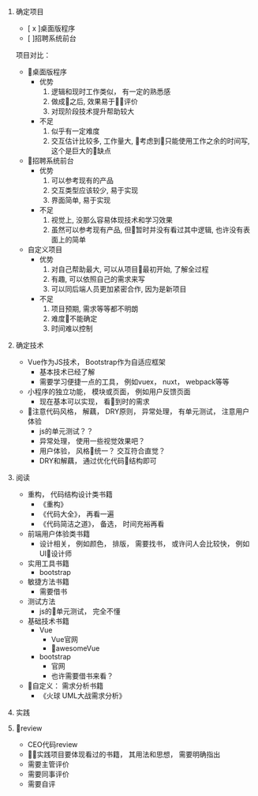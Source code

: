 1. 确定项目
    - [ x ]桌面版程序
    - [ ]招聘系统前台

    项目对比：
    - 桌面版程序
        - 优势
            1. 逻辑和现时工作类似， 有一定的熟悉感
            2. 做成之后, 效果易于评价
            3. 对现阶段技术提升帮助较大
        - 不足
            1. 似乎有一定难度
            2. 交互估计比较多, 工作量大, 考虑到只能使用工作之余的时间写, 这个是巨大的缺点
    - 招聘系统前台
        - 优势
            1. 可以参考现有的产品
            2. 交互类型应该较少, 易于实现
            3. 界面简单, 易于实现
        - 不足
            1. 视觉上, 没那么容易体现技术和学习效果
            2. 虽然可以参考现有产品, 但暂时并没有看过其中逻辑, 也许没有表面上的简单
    - 自定义项目
        - 优势
            1. 对自己帮助最大, 可以从项目最初开始, 了解全过程
            2. 有趣, 可以依照自己的需求来写
            3. 可以同后端人员更加紧密合作, 因为是新项目
        - 不足
            1. 项目预期, 需求等等都不明朗
            1. 难度不能确定
            2. 时间难以控制
3. 确定技术
    - Vue作为JS技术， Bootstrap作为自适应框架
        - 基本技术已经了解
        - 需要学习便捷一点的工具， 例如vuex， nuxt， webpack等等
    - 小程序的独立功能， 模块或页面， 例如用户反馈页面
        - 现在基本可以实现， 看到时的需求
    - 注意代码风格， 解藕， DRY原则， 异常处理， 有单元测试， 注意用户体验
        - js的单元测试？？
        - 异常处理， 使用一些视觉效果吧？
        - 用户体验， 风格统一？ 交互符合直觉？
        - DRY和解藕， 通过优化代码结构即可
2. 阅读
    - 重构， 代码结构设计类书籍
        - 《重构》
        - 《代码大全》， 再看一遍
        - 《代码简洁之道》， 备选， 时间充裕再看
    - 前端用户体验类书籍
        - 设计相关， 例如颜色， 排版， 需要找书， 或许问人会比较快， 例如UI设计师
    - 实用工具书籍
        - bootstrap
    - 敏捷方法书籍
        - 需要借书
    - 测试方法
        - js的单元测试， 完全不懂
    - 基础技术书籍
        -  Vue
            - Vue官网
            - awesomeVue
        -  bootstrap
            - 官网
            - 也许需要借书来看？
    - 自定义： 需求分析书籍
        - 《火球 UML大战需求分析》
4. 实践
5. review
    - CEO代码review
    - 实践项目要体现看过的书籍， 其用法和思想， 需要明确指出
    - 需要主管评价
    - 需要同事评价
    - 需要自评